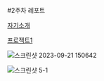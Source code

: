 #2주차 레포트

[자기소개](https://seveneleven2707.github.io/Cordova/week2/startbootstrap-freelancer-gh-pages/index.html)

[프로젝트1](https://seveneleven2707.github.io/Cordova/week3/week3.html)

![스크린샷 2023-09-21 150642](https://github.com/seveneleven2707/Cordova/assets/40417858/c6466018-f65d-46c4-9a73-07575d5f3e31)

![스크린샷 5-1](https://github.com/seveneleven2707/Cordova/assets/40417858/c6466018-f65d-46c4-9a73-07575d5f3e31)
